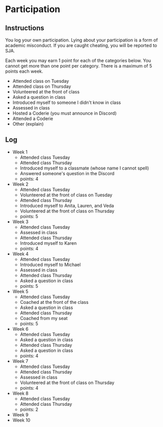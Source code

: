 Participation
=============

## Instructions ##

You log your own participation. Lying about your participation is a form of
academic misconduct. If you are caught cheating, you will be reported to SJA.

Each week you may earn 1 point for each of the categories below. You cannot get
more than one point per category. There is a maximum of 5 points each week.

+ Attended class on Tuesday
+ Attended class on Thursday
+ Volunteered at the front of class
+ Asked a question in class
+ Introduced myself to someone I didn't know in class
+ Assessed in class
+ Hosted a Coderie (you must announce in Discord)
+ Attended a Coderie
+ Other (explain)

## Log ##

- Week 1
	+ Attended class Tuesday
	+ Attended class Thursday
	+ Introduced myself to a classmate (whose name I cannot spell)
	+ Answered someone's question in the Discord
	+ points: 4
- Week 2
	+ Attended class Tuesday
	+ Volunteered at the front of class on Tuesday
	+ Attended class Thursday
	+ Introduced myself to Anita, Lauren, and Veda
	+ Volunteered at the front of class on Thursday
	+ points: 5
- Week 3
	+ Attended class Tuesday
	+ Assessed in class
	+ Attended class Thursday
	+ Introduced myself to Karen
	+ points: 4
- Week 4
	+ Attended class Tuesday
	+ Introduced myself to Michael
	+ Assessed in class
	+ Attended class Thursday
	+ Asked a question in class
	+ points: 5
- Week 5
	+ Attended class Tuesday
	+ Coached at the front of the class
	+ Asked a question in class
	+ Attended class Thursday
	+ Coached from my seat
	+ points: 5
- Week 6
	+ Attended class Tuesday
	+ Asked a question in class
	+ Attended class Thursday
	+ Asked a question in class
	+ points: 4
- Week 7
	+ Attended class Tuesday
	+ Attended class Thursday
	+ Assessed in class
	+ Volunteered at the front of class on Thursday
	+ points: 4
- Week 8
	+ Attended class Tuesday
	+ Attended class Thursday
	+ points: 2
- Week 9
- Week 10
